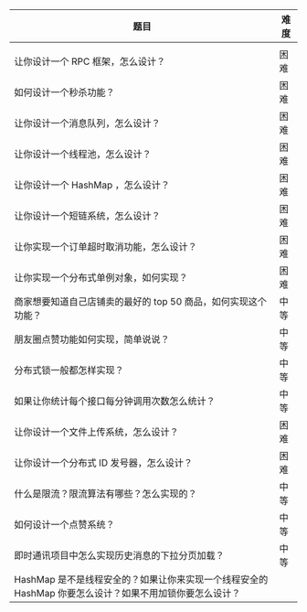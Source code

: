 | 题目                                                         | 难度 |
| ------------------------------------------------------------ | ---- |
|                                                              |      |
| 让你设计一个 RPC 框架，怎么设计？                            | 困难 |
| 如何设计一个秒杀功能？                                       | 困难 |
| 让你设计一个消息队列，怎么设计？                             | 困难 |
| 让你设计一个线程池，怎么设计？                               | 困难 |
| 让你设计一个 HashMap ，怎么设计？                            | 困难 |
| 让你设计一个短链系统，怎么设计？                             | 困难 |
| 让你实现一个订单超时取消功能，怎么设计？                     | 困难 |
| 让你实现一个分布式单例对象，如何实现？                       | 困难 |
| 商家想要知道自己店铺卖的最好的 top 50 商品，如何实现这个功能？ | 中等 |
| 朋友圈点赞功能如何实现，简单说说？                           | 中等 |
| 分布式锁一般都怎样实现？                                     | 中等 |
| 如果让你统计每个接口每分钟调用次数怎么统计？                 | 中等 |
| 让你设计一个文件上传系统，怎么设计？                         | 困难 |
| 让你设计一个分布式 ID 发号器，怎么设计？                     | 困难 |
| 什么是限流？限流算法有哪些？怎么实现的？                     | 中等 |
| 如何设计一个点赞系统？                                       | 中等 |
| 即时通讯项目中怎么实现历史消息的下拉分页加载？               | 中等 |
| HashMap 是不是线程安全的？如果让你来实现一个线程安全的 HashMap 你要怎么设计？如果不用加锁你要怎么设计？ |      |